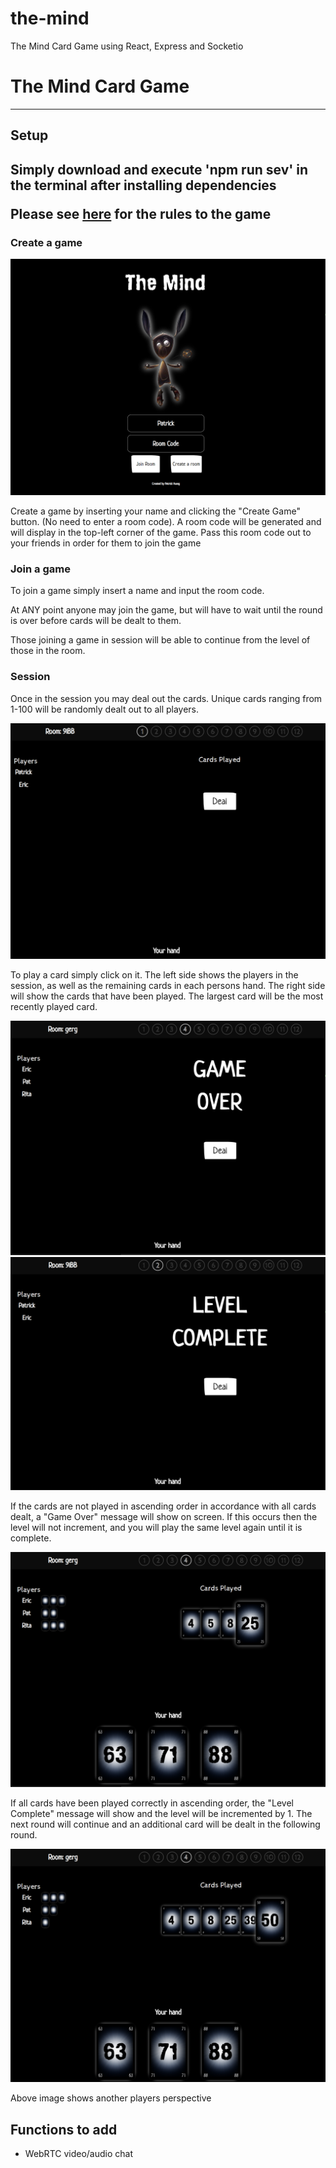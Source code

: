 # the-mind

The Mind Card Game using React, Express and Socketio

<h1> The Mind Card Game </h1>

<hr>

<h2>Setup<h2>

<p>Simply download and execute 'npm run sev' in the terminal after installing dependencies</p>

<p>Please see <a href='https://www.ultraboardgames.com/the-mind/game-rules.php'>here</a> for the rules to the game</p>

<h3>Create a game</h3>

<img src='./client/imgs/home-screen.PNG' alt='home-screen'/>

<p>Create a game by inserting your name and clicking the "Create Game" button. (No need to enter a room code). A room code will be generated and will display in the top-left corner of the game. Pass this room code out to your friends in order for them to join the game</p>

<h3>Join a game</h3>

<p>To join a game simply insert a name and input the room code.</p>

<p>At ANY point anyone may join the game, but will have to wait until the round is over before cards will be dealt to them. </p>

<p>Those joining a game in session will be able to continue from the level of those in the room. </p>

<h3>Session</h3>

<p>Once in the session you may deal out the cards. Unique cards ranging from 1-100 will be randomly dealt out to all players.</p>

<img src='./client/imgs/session-screen.PNG' alt='session-screen'/>

<p>To play a card simply click on it. The left side shows the players in the session, as well as the remaining cards in each persons hand. The right side will show the cards that have been played. The largest card will be the most recently played card.</p>

<img src='./client/imgs/game-over.PNG' alt='game-over'/>
<img src='./client/imgs/level-complete.PNG' alt='level-complete'/>

<p>If the cards are not played in ascending order in accordance with all cards dealt, a "Game Over" message will show on screen. If this occurs then the level will not increment, and you will play the same level again until it is complete.</p>

<img src='./client/imgs/session-screen2.PNG' alt='session-screen-2'/>

<p>If all cards have been played correctly in ascending order, the "Level Complete" message will show and the level will be incremented by 1. The next round will continue and an additional card will be dealt in the following round.</p>

<img src='./client/imgs/session-screen3.PNG' alt='session-screen-3'/>
<p>Above image shows another players perspective</p>

<h2>Functions to add</h2>
<ul>
<li>WebRTC video/audio chat</li></ul>
